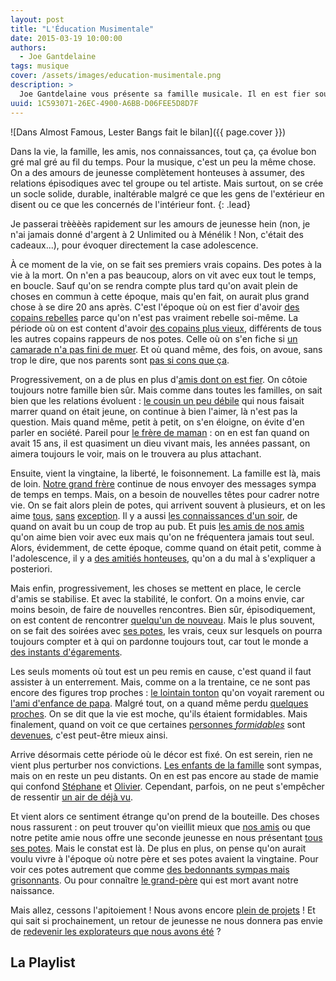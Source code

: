 ```yaml
---
layout: post
title: "L'Éducation Musimentale"
date: 2015-03-19 10:00:00
authors:
  - Joe Gantdelaine
tags: musique
cover: /assets/images/education-musimentale.png
description: >
  Joe Gantdelaine vous présente sa famille musicale. Il en est fier souvent et honteux parfois.
uuid: 1C593071-26EC-4900-A6BB-D06FEE5D8D7F
---
```


![Dans Almost Famous, Lester Bangs fait le bilan]({{ page.cover }})

Dans la vie, la famille, les amis, nos connaissances, tout ça, ça évolue bon gré mal gré au fil du temps.
Pour la musique, c'est un peu la même chose. On a des amours de jeunesse complètement honteuses à assumer,
des relations épisodiques avec tel groupe ou tel artiste. Mais surtout, on se crée un socle solide, durable,
inaltérable malgré ce que les gens de l'extérieur en disent ou ce que les concernés de l'intérieur font.
{: .lead}

Je passerai trèèèès rapidement sur les amours de jeunesse hein (non, je n'ai jamais donné d'argent à 2 Unlimited
ou à Ménélik ! Non, c'était des cadeaux...), pour évoquer directement la case adolescence.

À ce moment de la vie, on se fait ses premiers vrais copains. Des potes à la vie à la mort. On n'en a pas beaucoup,
alors on vit avec eux tout le temps, en boucle. Sauf qu'on se rendra compte plus tard qu'on avait plein de choses en
commun à cette époque, mais qu'en fait, on aurait plus grand chose à se dire 20 ans après. C'est l'époque où on est
fier d'avoir [des copains rebelles][nofx] parce qu'on n'est pas vraiment rebelle soi-même. La période où on est content
d'avoir [des copains plus vieux][kent], différents de tous les autres copains rappeurs de nos potes. Celle où on s'en
fiche si [un camarade n'a pas fini de muer][smashing-pumpkins]. Et où quand même, des fois,
on avoue, sans trop le dire, que nos parents sont [pas si cons que ça][souchon].

Progressivement, on a de plus en plus d'[amis dont on est fier][grandaddy]. On côtoie toujours notre famille bien sûr.
Mais comme dans toutes les familles, on sait bien que les relations évoluent : [le cousin un peu débile][oasis] qui nous faisait
marrer quand on était jeune, on continue à bien l'aimer, là n'est pas la question. Mais quand même, petit à petit, on s'en
éloigne, on évite d'en parler en société. Pareil pour [le frère de maman][renaud] : on en est fan quand on avait
15 ans, il est quasiment un dieu vivant mais, les années passant, on aimera toujours le voir, mais on le trouvera au plus
attachant.

Ensuite, vient la vingtaine, la liberté, le foisonnement. La famille est là, mais de loin. [Notre grand frère][biolay]
continue de nous envoyer des messages sympa de temps en temps. Mais, on a besoin de nouvelles têtes pour cadrer notre vie.
On se fait alors plein de potes, qui arrivent souvent à plusieurs, et on les aime [tous][the-coral], [sans][libertines]
[exception][arcade-fire]. Il y a aussi [les connaissances d'un soir][starsailor], de quand on avait bu un coup de trop au
pub. Et puis [les amis de nos amis][white-stripes] qu'on aime bien voir avec eux mais qu'on ne fréquentera jamais tout
seul. Alors, évidemment, de cette époque, comme quand on était petit, comme à l'adolescence, il y a
[des amitiés honteuses][m], qu'on a du mal à s'expliquer a posteriori.

Mais enfin, progressivement, les choses se mettent en place, le cercle d'amis se stabilise. Et avec la stabilité,
le confort. On a moins envie, car moins besoin, de faire de nouvelles rencontres. Bien sûr, épisodiquement, on est content
de rencontrer [quelqu'un de nouveau][islands]. Mais le plus souvent, on se fait des soirées avec [ses potes][falkner],
les vrais, ceux sur lesquels on pourra toujours compter et à qui on pardonne toujours tout, car tout le monde a
[des instants d'égarements][eels].

Les seuls moments où tout est un peu remis en cause, c'est quand il faut assister à un enterrement. Mais, comme on a la
trentaine, ce ne sont pas encore des figures trop proches : [le lointain tonton][bashung] qu'on voyait rarement ou
[l'ami d'enfance de papa][lou-reed]. Malgré tout, on a quand même perdu [quelques proches][elliott-smith]. On se dit
que la vie est moche, qu'ils étaient formidables. Mais finalement, quand on voit ce que certaines
[personnes _formidables_][kings-of-leon-1] sont [devenues][kings-of-leon-2], c'est peut-être mieux ainsi.

Arrive désormais cette période où le décor est fixé. On est serein, rien ne vient plus perturber nos convictions.
[Les enfants de la famille][fresh-and-onlys] sont sympas, mais on en reste un peu distants. On en est pas encore au stade
de mamie qui confond [Stéphane][grizzly-bear] et [Olivier][band-of-horses]. Cependant, parfois, on ne peut s'empêcher
de ressentir [un air de déjà vu][real-estate].

Et vient alors ce sentiment étrange qu'on prend de la bouteille. Des choses nous rassurent : on peut trouver qu'on
vieillit mieux que [nos amis][strokes] ou que notre petite amie nous offre une seconde jeunesse en nous présentant
[tous ses potes][television-personalities]. Mais le constat est là. De plus en plus, on pense qu'on aurait voulu vivre
à l'époque où notre père et ses potes avaient la vingtaine. Pour voir ces potes autrement que comme
[des bedonnants sympas mais grisonnants][neil-young]. Ou pour connaître
[le grand-père][brassens] qui est mort avant notre naissance.

Mais allez, cessons l'apitoiement ! Nous avons encore [plein de projets][thrills] ! Et qui sait si prochainement, un
retour de jeunesse ne nous donnera pas envie de [redevenir les explorateurs que nous avons été][labelpop] ?

## La Playlist

<div id='educationmusimentale-playlist' 
     class="dr-playlist" 
     dr-spotify-id="2DDYHlrsl7i1JO5zveheaE" 
     dr-spotify-user="guiguilele">
</div>

[nofx]: https://www.youtube.com/watch?v=82xh5tV04qA "Tooltip NOFX"
[kent]: https://www.youtube.com/watch?v=mSu4Ocb8mcA "Tooltip Kent"
[smashing-pumpkins]: https://www.youtube.com/watch?v=NOG3eus4ZSo "Tooltip The Smashing Pumpkins"
[souchon]: https://www.youtube.com/watch?v=i_wBB3toV-8 "Tooltip Alain Souchon"
[grandaddy]: https://www.youtube.com/watch?v=W5DsI_eCK7Y "Tooltip Grandaddy"
[oasis]: https://www.youtube.com/watch?v=Wm54XyLwBAk "Tooltip Oasis"
[renaud]: https://www.youtube.com/watch?v=aKI-iY2cef0 "Tooltip Renaud"
[biolay]: https://www.youtube.com/watch?v=ZvoqeMnLWdU "Tooltip Benjamin Biolay"
[the-coral]: https://www.youtube.com/watch?v=-Y4wmn-fw-c "Tooltip The Coral"
[libertines]: https://www.youtube.com/watch?v=0u_g6zNuP_I "Tooltip The Libertines"
[arcade-fire]: https://www.youtube.com/watch?v=C4EmXN9xvdE "Tooltip Arcade Fire"
[starsailor]: https://www.youtube.com/watch?v=XxAq2EmcE6E "Tooltip Starsailor"
[white-stripes]: https://www.youtube.com/watch?v=K4dx42YzQCE "Tooltip The White Stripes"
[m]: https://www.youtube.com/watch?v=XVW5qA7QLmw "Tooltip M"
[islands]: https://www.youtube.com/watch?v=RpQwZ_gdE1w "Tooltip Islands"
[falkner]: https://www.youtube.com/watch?v=NLJnDU-_FiU "Tooltip Jason Falkner"
[eels]: https://www.youtube.com/watch?v=x36b9iIHPOg "Tooltip eels"
[bashung]: https://www.youtube.com/watch?v=fQ-wVZ7ybNs "Tooltip Alain Bashung"
[lou-reed]: https://www.youtube.com/watch?v=QYEC4TZsy-Y "Tooltip Lou Reed"
[elliott-smith]: https://www.youtube.com/watch?v=p4cJv6s_Yjw "Tooltip Elliott Smith"
[kings-of-leon-1]: https://www.youtube.com/watch?v=8Y30Wii_70c "Tooltip Kings of Leon période rock"
[kings-of-leon-2]: https://www.youtube.com/watch?v=RVDc6bYy3j4 "Tooltip Kings of Leon période merde"
[fresh-and-onlys]: https://www.youtube.com/watch?v=Q2G4ETZvJjU "Tooltip The Fresh & Onlys"
[grizzly-bear]: https://www.youtube.com/watch?v=tjecYugTbIQ "Tooltip Grizzly Bear"
[band-of-horses]: https://www.youtube.com/watch?v=cMFWFhTFohk "Tooltip Band of Horses"
[real-estate]: https://www.youtube.com/watch?v=4HWcViTXdYc "Tooltip Real Estate"
[strokes]: https://www.youtube.com/watch?v=dPDfaTzBcb4 "Tooltip The Strokes"
[television-personalities]: https://www.youtube.com/watch?v=3m28x6aWfYc "Tooltip Television Personalities"
[neil-young]: https://www.youtube.com/watch?v=k0t0EW6z8a0 "Tooltip Neil Young"
[brassens]: https://www.youtube.com/watch?v=WJ9ahN4mPHw "Tooltip Georges Brassens"
[thrills]: https://www.youtube.com/watch?v=A1fGNCvZL_w "Tooltip The Thrills"
[labelpop]: http://www.francemusique.fr/emission/label-pop "Tooltip Label Pop"

